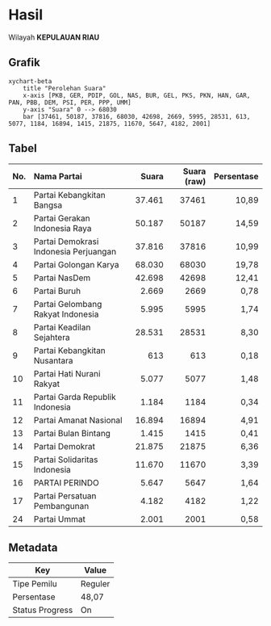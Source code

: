 # Hasil

Wilayah **KEPULAUAN RIAU**

## Grafik

```mermaid
xychart-beta
    title "Perolehan Suara"
    x-axis [PKB, GER, PDIP, GOL, NAS, BUR, GEL, PKS, PKN, HAN, GAR, PAN, PBB, DEM, PSI, PER, PPP, UMM]
    y-axis "Suara" 0 --> 68030
    bar [37461, 50187, 37816, 68030, 42698, 2669, 5995, 28531, 613, 5077, 1184, 16894, 1415, 21875, 11670, 5647, 4182, 2001]
```

## Tabel

| No. | Nama Partai                           | Suara  | Suara (raw) | Persentase |
|:--- |:------------------------------------- | ------:| -----------:| ----------:|
| 1   | Partai Kebangkitan Bangsa             | 37.461 | 37461       | 10,89      |
| 2   | Partai Gerakan Indonesia Raya         | 50.187 | 50187       | 14,59      |
| 3   | Partai Demokrasi Indonesia Perjuangan | 37.816 | 37816       | 10,99      |
| 4   | Partai Golongan Karya                 | 68.030 | 68030       | 19,78      |
| 5   | Partai NasDem                         | 42.698 | 42698       | 12,41      |
| 6   | Partai Buruh                          | 2.669  | 2669        | 0,78       |
| 7   | Partai Gelombang Rakyat Indonesia     | 5.995  | 5995        | 1,74       |
| 8   | Partai Keadilan Sejahtera             | 28.531 | 28531       | 8,30       |
| 9   | Partai Kebangkitan Nusantara          | 613    | 613         | 0,18       |
| 10  | Partai Hati Nurani Rakyat             | 5.077  | 5077        | 1,48       |
| 11  | Partai Garda Republik Indonesia       | 1.184  | 1184        | 0,34       |
| 12  | Partai Amanat Nasional                | 16.894 | 16894       | 4,91       |
| 13  | Partai Bulan Bintang                  | 1.415  | 1415        | 0,41       |
| 14  | Partai Demokrat                       | 21.875 | 21875       | 6,36       |
| 15  | Partai Solidaritas Indonesia          | 11.670 | 11670       | 3,39       |
| 16  | PARTAI PERINDO                        | 5.647  | 5647        | 1,64       |
| 17  | Partai Persatuan Pembangunan          | 4.182  | 4182        | 1,22       |
| 24  | Partai Ummat                          | 2.001  | 2001        | 0,58       |


## Metadata

| Key             | Value   |
| --------------- | ------- |
| Tipe Pemilu     | Reguler |
| Persentase      | 48,07   |
| Status Progress | On      |



